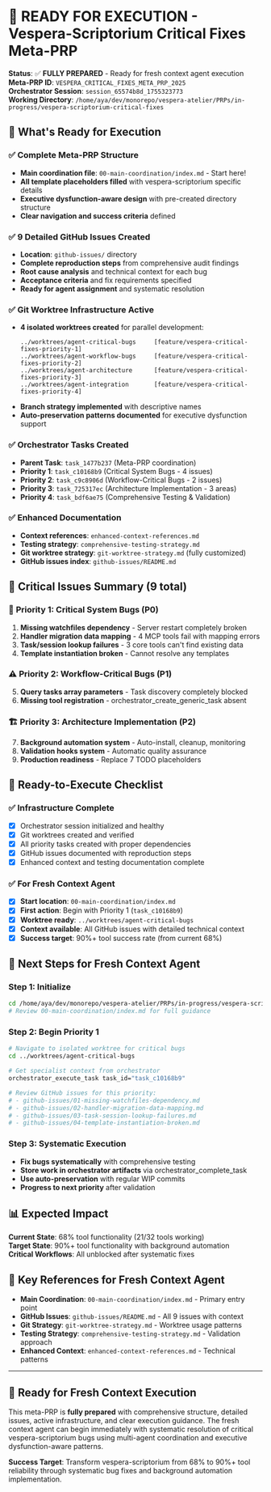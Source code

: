# 🚀 READY FOR EXECUTION - Vespera-Scriptorium Critical Fixes Meta-PRP

**Status**: ✅ **FULLY PREPARED** - Ready for fresh context agent execution  
**Meta-PRP ID**: `VESPERA_CRITICAL_FIXES_META_PRP_2025`  
**Orchestrator Session**: `session_65574b8d_1755323773`  
**Working Directory**: `/home/aya/dev/monorepo/vespera-atelier/PRPs/in-progress/vespera-scriptorium-critical-fixes`

## 🎯 **What's Ready for Execution**

### ✅ **Complete Meta-PRP Structure**
- **Main coordination file**: `00-main-coordination/index.md` - Start here!
- **All template placeholders filled** with vespera-scriptorium specific details
- **Executive dysfunction-aware design** with pre-created directory structure
- **Clear navigation and success criteria** defined

### ✅ **9 Detailed GitHub Issues Created**
- **Location**: `github-issues/` directory
- **Complete reproduction steps** from comprehensive audit findings
- **Root cause analysis** and technical context for each bug
- **Acceptance criteria** and fix requirements specified
- **Ready for agent assignment** and systematic resolution

### ✅ **Git Worktree Infrastructure Active**
- **4 isolated worktrees created** for parallel development:
  ```
  ../worktrees/agent-critical-bugs     [feature/vespera-critical-fixes-priority-1]
  ../worktrees/agent-workflow-bugs     [feature/vespera-critical-fixes-priority-2] 
  ../worktrees/agent-architecture      [feature/vespera-critical-fixes-priority-3]
  ../worktrees/agent-integration       [feature/vespera-critical-fixes-priority-4]
  ```
- **Branch strategy implemented** with descriptive names
- **Auto-preservation patterns documented** for executive dysfunction support

### ✅ **Orchestrator Tasks Created**
- **Parent Task**: `task_1477b237` (Meta-PRP coordination)
- **Priority 1**: `task_c10168b9` (Critical System Bugs - 4 issues)
- **Priority 2**: `task_c9c8906d` (Workflow-Critical Bugs - 2 issues)  
- **Priority 3**: `task_725317ec` (Architecture Implementation - 3 areas)
- **Priority 4**: `task_bdf6ae75` (Comprehensive Testing & Validation)

### ✅ **Enhanced Documentation**
- **Context references**: `enhanced-context-references.md`
- **Testing strategy**: `comprehensive-testing-strategy.md`
- **Git worktree strategy**: `git-worktree-strategy.md` (fully customized)
- **GitHub issues index**: `github-issues/README.md`

## 🎯 **Critical Issues Summary (9 total)**

### 🚨 **Priority 1: Critical System Bugs (P0)**
1. **Missing watchfiles dependency** - Server restart completely broken
2. **Handler migration data mapping** - 4 MCP tools fail with mapping errors
3. **Task/session lookup failures** - 3 core tools can't find existing data
4. **Template instantiation broken** - Cannot resolve any templates

### ⚠️ **Priority 2: Workflow-Critical Bugs (P1)**
5. **Query tasks array parameters** - Task discovery completely blocked
6. **Missing tool registration** - orchestrator_create_generic_task absent

### 🏗️ **Priority 3: Architecture Implementation (P2)**
7. **Background automation system** - Auto-install, cleanup, monitoring
8. **Validation hooks system** - Automatic quality assurance
9. **Production readiness** - Replace 7 TODO placeholders

## 🚀 **Ready-to-Execute Checklist**

### ✅ **Infrastructure Complete**
- [x] Orchestrator session initialized and healthy
- [x] Git worktrees created and verified
- [x] All priority tasks created with proper dependencies
- [x] GitHub issues documented with reproduction steps
- [x] Enhanced context and testing documentation complete

### ✅ **For Fresh Context Agent**
- [x] **Start location**: `00-main-coordination/index.md`
- [x] **First action**: Begin with Priority 1 (`task_c10168b9`)
- [x] **Worktree ready**: `../worktrees/agent-critical-bugs`
- [x] **Context available**: All GitHub issues with detailed technical context
- [x] **Success target**: 90%+ tool success rate (from current 68%)

## 🎯 **Next Steps for Fresh Context Agent**

### **Step 1: Initialize**
```bash
cd /home/aya/dev/monorepo/vespera-atelier/PRPs/in-progress/vespera-scriptorium-critical-fixes
# Review 00-main-coordination/index.md for full guidance
```

### **Step 2: Begin Priority 1**
```bash
# Navigate to isolated worktree for critical bugs
cd ../worktrees/agent-critical-bugs

# Get specialist context from orchestrator
orchestrator_execute_task task_id="task_c10168b9"

# Review GitHub issues for this priority:
# - github-issues/01-missing-watchfiles-dependency.md
# - github-issues/02-handler-migration-data-mapping.md  
# - github-issues/03-task-session-lookup-failures.md
# - github-issues/04-template-instantiation-broken.md
```

### **Step 3: Systematic Execution**
- **Fix bugs systematically** with comprehensive testing
- **Store work in orchestrator artifacts** via orchestrator_complete_task
- **Use auto-preservation** with regular WIP commits
- **Progress to next priority** after validation

## 📊 **Expected Impact**

**Current State**: 68% tool functionality (21/32 tools working)  
**Target State**: 90%+ tool functionality with background automation  
**Critical Workflows**: All unblocked after systematic fixes

## 🔗 **Key References for Fresh Context Agent**

- **Main Coordination**: `00-main-coordination/index.md` - Primary entry point
- **GitHub Issues**: `github-issues/README.md` - All 9 issues with context
- **Git Strategy**: `git-worktree-strategy.md` - Worktree usage patterns  
- **Testing Strategy**: `comprehensive-testing-strategy.md` - Validation approach
- **Enhanced Context**: `enhanced-context-references.md` - Technical patterns

---

## 🎉 **Ready for Fresh Context Execution**

This meta-PRP is **fully prepared** with comprehensive structure, detailed issues, active infrastructure, and clear execution guidance. The fresh context agent can begin immediately with systematic resolution of critical vespera-scriptorium bugs using multi-agent coordination and executive dysfunction-aware patterns.

**Success Target**: Transform vespera-scriptorium from 68% to 90%+ tool reliability through systematic bug fixes and background automation implementation.